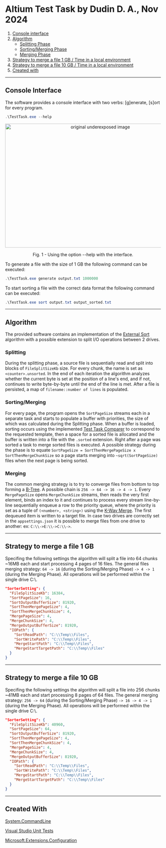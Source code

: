 # Altium Test Task by Dudin D. A., Nov 2024

1. [Console interface](#console-interface)
2. [Algorithm](#algorithm)
   - [Splitting Phase](#splitting)
   - [Sorting/Merging Phase](#sortingmerging)
   - [Merging Phase](#merging)
3. [Strategy to merge a file 1 GB / Time in a local environment](#strategy-to-merge-a-file-1-gb)
4. [Strategy to merge a file 10 GB / Time in a local environment](#strategy-to-merge-a-file-10-gb)
5. [Created with](#created-with)
***

## Console Interface
The software provides a console interface with two verbs: [g]enerate, [s]ort for every program. 

```powershell
.\TestTask.exe --help
```

<p align="center">
    <img src="https://github.com/user-attachments/assets/03e3c6eb-a988-41f8-8fe6-eef479311f52" width="600" height = "400" alt="original underexposed image">
    <p align="center">Fig. 1 - Using the option --help with the interface.</p>
</p>

To generate a file with the size of 1 GB the following command can be executed:
```powershell
.\TestTask.exe generate output.txt 1000000
```

To start sorting a file with the correct data format the following command can be executed:
```powershell
.\TestTask.exe sort output.txt output_sorted.txt 
```

***

## Algorithm
The provided software contains an implementation of the [External Sort](https://en.wikipedia.org/wiki/External_sorting) algorithm with a possible extension to split I/O operations between 2 drives. 
### Splitting 
During the splitting phase, a source file is sequentially read and split into blocks of ```FileSplitSizeKb``` size. For every chunk, the name is set as ```<counter>.unsorted```. In the end of each iteration the algorithm analyzes whether the current byte is set at the position of a line's end, and if not, continues to write byte-by-byte until the end of the line is met. After a file is persisted, a map of ```filename::number of lines``` is populated.
### Sorting/Merging
For every page, the program opens the ```SortPageSize``` streams each in  a separate task and starts to populate a buffer with priorities, the size of which was calculated during the Splitting phase. When a buffer is loaded, sorting occurs using the implemented [Test Task Comparer](https://github.com/dudinda/TestTask/blob/master/TestTask/Code/Comparators/TaskTemplateComparer.cs) to correspond to the requested template, then a space for a sorted file is allocated and the buffer is written into a file with the ```.sorted``` extension.  Right after a page was sorted a task to merge sorted files is executed. A possible strategy during the phase is to equate ```SortPageSize = SortThenMergePageSize x SortThenMergeChunkSize``` so a page starts merging into ```~sqrt(SortPageSize)``` files when the next page is being sorted.
### Merging
The common merging strategy is to try to converge files from bottom to top forming a [B-Tree](https://en.wikipedia.org/wiki/B-tree). A possible chain is ```256 -> 64 -> 16 -> 4 -> 1```. Every ```MergePageSize``` opens ```MergeChunkSize``` streams, then reads the very first element, binds an index to it and continues to process every stream line-by-line sequentially enqueue a row to the priority queue, where the priority is set as a tuple of ```(<number>, <string>)``` using the [K-Way Merge](https://en.wikipedia.org/wiki/K-way_merge_algorithm). The first dequeued item is written to a target file. In case two drives are correctly set in the ```appsettings.json``` it is possible to merge files from one drive to another: ex: ```C:\\->E:\\->C:\\->```.

***
## Strategy to merge a file 1 GB

Specifing the following settings the algorithm will split a file into 64 chunks ~16MB each and start processing 4 pages of 16 files.
The general files merging strategy: ```64 -> 16``` (during the Sorting/Merging Phase) ```-> 4 -> 1``` (during the Merging Phase). All operations will be performed within the single drive C:\\.

```json
"SorterSetting": {
  "FileSplitSizeKb": 16384,
  "SortPageSize": 16,
  "SortOutputBufferSize": 81920,
  "SortThenMergePageSize": 4,
  "SortThenMergeChunkSize": 4,
  "MergePageSize": 4,
  "MergeChunkSize": 4,
  "MergeOutputBufferSize": 81920,
  "IOPath": {
    "SortReadPath": "C:\\Temp\\Files",
    "SortWritePath": "C:\\Temp\\Files",
    "MergeStartPath": "C:\\Temp\\Files",
    "MergeStartTargetPath": "C:\\Temp\\Files"
  }
}
```

***

## Strategy to merge a file 10 GB

Specifing the following settings the algorithm will split a file into 256 chunks ~41MB each and start processing 8 pages of 64 files.
The general merging strategy: ```256 -> 64``` (during the Sorting/Merging Phase) ```-> 16 -> 4 -> 1``` (during the Merging Phase). All operations will be performed within the single drive C:\\.

```json
"SorterSetting": {
  "FileSplitSizeKb": 40960,
  "SortPageSize": 64,
  "SortOutputBufferSize": 81920,
  "SortThenMergePageSize": 4,
  "SortThenMergeChunkSize": 4,
  "MergePageSize": 4,
  "MergeChunkSize": 4,
  "MergeOutputBufferSize": 81920,
  "IOPath": {
    "SortReadPath": "C:\\Temp\\Files",
    "SortWritePath": "C:\\Temp\\Files",
    "MergeStartPath": "C:\\Temp\\Files",
    "MergeStartTargetPath": "C:\\Temp\\Files"
  }
}
```

***

## Created With

[System.CommandLine](https://www.nuget.org/packages/ImageProcessing.Microkernel.DIAdapter](https://www.nuget.org/packages/System.CommandLine)/)

[Visual Studio Unit Tests](https://www.nuget.org/packages/Microsoft.NET.Test.SDK)

[Microsoft.Extensions.Configuration](https://www.nuget.org/packages/microsoft.extensions.configuration/)


